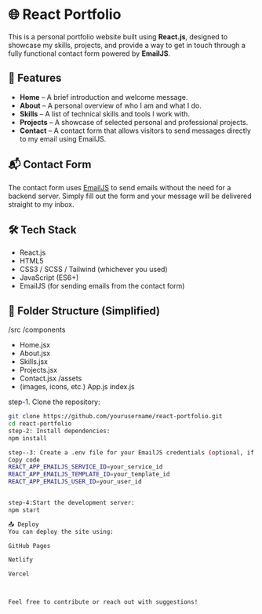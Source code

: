 # 🌐 React Portfolio

This is a personal portfolio website built using **React.js**, designed to showcase my skills, projects, and provide a way to get in touch through a fully functional contact form powered by **EmailJS**.

## 🚀 Features

- **Home** – A brief introduction and welcome message.
- **About** – A personal overview of who I am and what I do.
- **Skills** – A list of technical skills and tools I work with.
- **Projects** – A showcase of selected personal and professional projects.
- **Contact** – A contact form that allows visitors to send messages directly to my email using EmailJS.

## 📬 Contact Form

The contact form uses [EmailJS](https://www.emailjs.com/) to send emails without the need for a backend server. Simply fill out the form and your message will be delivered straight to my inbox.

## 🛠️ Tech Stack

- React.js
- HTML5
- CSS3 / SCSS / Tailwind (whichever you used)
- JavaScript (ES6+)
- EmailJS (for sending emails from the contact form)

## 📁 Folder Structure (Simplified)

/src
/components
- Home.jsx
- About.jsx
- Skills.jsx
- Projects.jsx
- Contact.jsx
/assets
- (images, icons, etc.)
App.js
index.js

step-1. Clone the repository:
   ```bash
   git clone https://github.com/yourusername/react-portfolio.git
   cd react-portfolio
step-2: Install dependencies:
npm install

step--3: Create a .env file for your EmailJS credentials (optional, if you want to keep them secret):
Copy code
REACT_APP_EMAILJS_SERVICE_ID=your_service_id
REACT_APP_EMAILJS_TEMPLATE_ID=your_template_id
REACT_APP_EMAILJS_USER_ID=your_user_id


step-4:Start the development server:
npm start

📤 Deploy
You can deploy the site using:

GitHub Pages

Netlify

Vercel



Feel free to contribute or reach out with suggestions!
